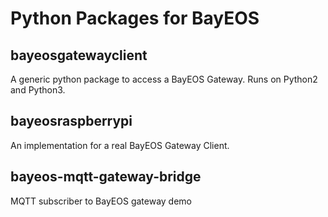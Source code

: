 # Python Packages for BayEOS

## bayeosgatewayclient
A generic python package to access a BayEOS Gateway. Runs on Python2 and Python3.

## bayeosraspberrypi
An implementation for a real BayEOS Gateway Client.

## bayeos-mqtt-gateway-bridge
MQTT subscriber to BayEOS gateway demo
